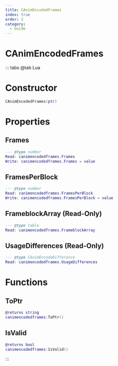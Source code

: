 ```yaml
---
title: CAnimEncodedFrames
index: true
order: 2
category:
  - Guide
---
```


# CAnimEncodedFrames

::: tabs
@tab Lua
# Constructor
```lua
CAnimEncodedFrames(ptr)
```
# Properties
## Frames 
```lua
--- @type number
Read: canimencodedframes.Frames
Write: canimencodedframes.Frames = value
```
## FramesPerBlock 
```lua
--- @type number
Read: canimencodedframes.FramesPerBlock
Write: canimencodedframes.FramesPerBlock = value
```
## FrameblockArray (Read-Only)
```lua
--- @type table
Read: canimencodedframes.FrameblockArray
```
## UsageDifferences (Read-Only)
```lua
--- @type CAnimEncodeDifference
Read: canimencodedframes.UsageDifferences
```
# Functions
## ToPtr
```lua
@returns string
canimencodedframes:ToPtr()
```
## IsValid
```lua
@returns bool
canimencodedframes:IsValid()
```

:::